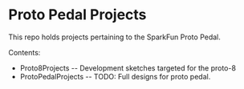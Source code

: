 # Proto Pedal Projects

This repo holds projects pertaining to the SparkFun Proto Pedal.

Contents:

* Proto8Projects -- Development sketches targeted for the proto-8
* ProtoPedalProjects -- TODO: Full designs for proto pedal.